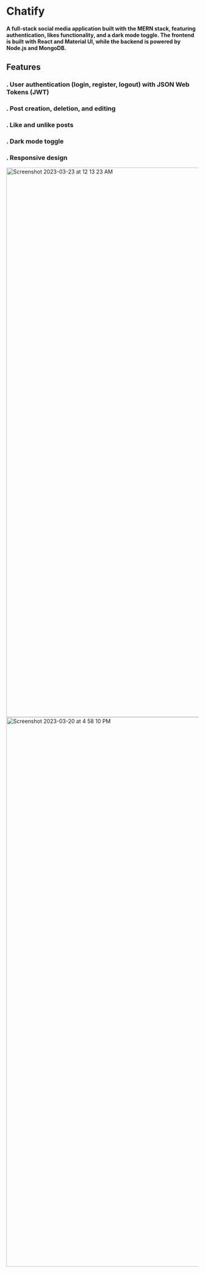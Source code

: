 # Chatify

<h4>A full-stack social media application built with the MERN stack, featuring authentication, likes functionality, and a dark mode toggle. The frontend is built with React and Material UI, while the backend is powered by Node.js and MongoDB.</h4>

<h2>Features</h2>
<h3>. User authentication (login, register, logout) with JSON Web Tokens (JWT) </h3>
<h3>. Post creation, deletion, and editing </h3>
<h3>. Like and unlike posts </h3>
<h3>. Dark mode toggle </h3>
<h3>. Responsive design </h3>

<img width="1440" alt="Screenshot 2023-03-23 at 12 13 23 AM" src="https://user-images.githubusercontent.com/73311217/227006181-75db9ec0-c0c0-43fb-96ca-af982c3a4359.png">

<img width="1440" alt="Screenshot 2023-03-20 at 4 58 10 PM" src="https://user-images.githubusercontent.com/73311217/227003916-138453e4-772e-47f7-ace7-52b87b21694b.png">
